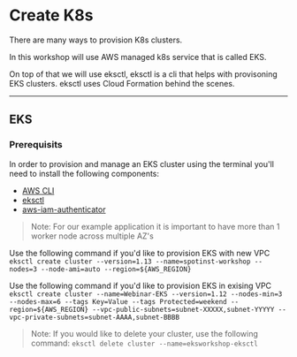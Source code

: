 # Create K8s

There are many ways to provision K8s clusters.

In this workshop will use AWS managed k8s service that is called EKS.

On top of that we will use eksctl, eksctl is a cli that helps with provisoning EKS clusters.
eksctl uses Cloud Formation behind the scenes.

---

## EKS

### Prerequisits

In order to provision and manage an EKS cluster using the terminal you'll need to install the following components:

- [AWS CLI](https://docs.aws.amazon.com/cli/latest/userguide/cli-chap-install.html)
- [eksctl](https://github.com/weaveworks/eksctl)
- [aws-iam-authenticator](https://docs.aws.amazon.com/eks/latest/userguide/install-aws-iam-authenticator.html)

> Note: For our example application it is important to have more than 1 worker node across multiple AZ's

Use the following command if you'd like to provision EKS with new VPC
`eksctl create cluster --version=1.13 --name=spotinst-workshop --nodes=3 --node-ami=auto --region=${AWS_REGION}`

Use the following command if you'd like to provision EKS in exising VPC
`eksctl create cluster --name=Webinar-EKS --version=1.12 --nodes-min=3 --nodes-max=6 --tags Key=Value --tags Protected=weekend --region=${AWS_REGION} --vpc-public-subnets=subnet-XXXXX,subnet-YYYYY --vpc-private-subnets=subnet-AAAA,subnet-BBBB`

> Note:
If you would like to delete your cluster, use the following command:
`eksctl delete cluster --name=eksworkshop-eksctl`